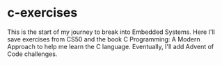 # c-exercises
This is the start of my journey to break into Embedded Systems. Here I'll save exercises from CS50 and the book C Programming: A Modern Approach to help me learn the C language. Eventually, I'll add Advent of Code challenges.

